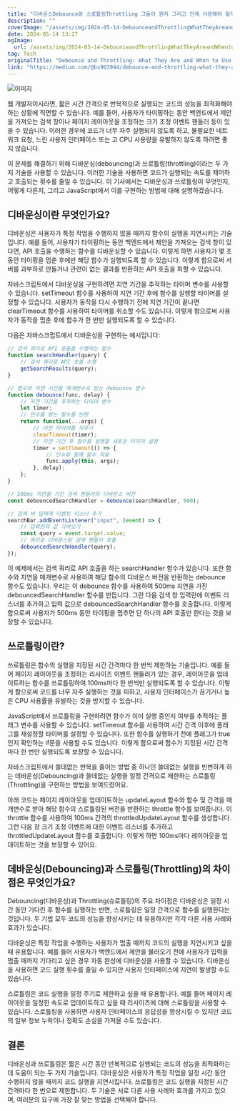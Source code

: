 ```yaml
---
title: "디바운스Debounce와 스로틀링Throttling 그들이 뭔지 그리고 언제 사용해야 할까"
description: ""
coverImage: "/assets/img/2024-05-14-DebounceandThrottlingWhatTheyAreandWhentoUseThem_0.png"
date: 2024-05-14 13:27
ogImage: 
  url: /assets/img/2024-05-14-DebounceandThrottlingWhatTheyAreandWhentoUseThem_0.png
tag: Tech
originalTitle: "Debounce and Throttling: What They Are and When to Use Them"
link: "https://medium.com/@bs903944/debounce-and-throttling-what-they-are-and-when-to-use-them-eadd272fe0be"
---
```



![이미지](/assets/img/2024-05-14-DebounceandThrottlingWhatTheyAreandWhentoUseThem_0.png)

웹 개발자이시라면, 짧은 시간 간격으로 반복적으로 실행되는 코드의 성능을 최적화해야 하는 상황에 직면할 수 있습니다. 예를 들어, 사용자가 타이핑하는 동안 백엔드에서 제안을 가져오는 검색 창이나 페이지 레이아웃을 조정하는 크기 조정 이벤트 핸들러 등이 있을 수 있습니다. 이러한 경우에 코드가 너무 자주 실행되지 않도록 하고, 불필요한 네트워크 요청, 느린 사용자 인터페이스 또는 고 CPU 사용량을 유발하지 않도록 하려면 좋지 않습니다.

이 문제를 해결하기 위해 디바운싱(debouncing)과 쓰로틀링(throttling)이라는 두 가지 기술을 사용할 수 있습니다. 이러한 기술을 사용하면 코드가 실행되는 속도를 제어하고 호출되는 횟수를 줄일 수 있습니다. 이 기사에서는 디바운싱과 쓰로틀링이 무엇인지, 어떻게 다른지, 그리고 JavaScript에서 이를 구현하는 방법에 대해 설명하겠습니다.

## 디바운싱이란 무엇인가요?



디바운싱은 사용자가 특정 작업을 수행하지 않을 때까지 함수의 실행을 지연시키는 기술입니다. 예를 들어, 사용자가 타이핑하는 동안 백엔드에서 제안을 가져오는 검색 창이 있다면, API 호출을 수행하는 함수를 디바운싱할 수 있습니다. 이렇게 하면 사용자가 몇 초 동안 타이핑을 멈춘 후에만 해당 함수가 실행되도록 할 수 있습니다. 이렇게 함으로써 서버를 과부하로 만들거나 관련이 없는 결과를 반환하는 API 호출을 피할 수 있습니다.

자바스크립트에서 디바운싱을 구현하려면 지연 기간을 추적하는 타이머 변수를 사용할 수 있습니다. setTimeout 함수를 사용하여 지연 기간 후에 함수를 실행할 타이머를 설정할 수 있습니다. 사용자가 동작을 다시 수행하기 전에 지연 기간이 끝나면 clearTimeout 함수를 사용하여 타이머를 취소할 수도 있습니다. 이렇게 함으로써 사용자가 동작을 멈춘 후에 함수가 한 번만 실행되도록 할 수 있습니다.

다음은 자바스크립트에서 디바운싱을 구현하는 예시입니다:

```js
// 검색 쿼리로 API 호출을 수행하는 함수
function searchHandler(query) {
    // 검색 쿼리로 API 호출 수행
    getSearchResults(query);
}

// 함수와 지연 시간을 매개변수로 받는 debounce 함수
function debounce(func, delay) {
    // 지연 기간을 추적하는 타이머 변수
    let timer;
    // 인수를 받는 함수를 반환
    return function(...args) {
        // 이전 타이머를 지우기
        clearTimeout(timer);
        // 지연 기간 후 함수를 실행할 새로운 타이머 설정
        timer = setTimeout(() => {
            // 인수와 함께 함수 적용
            func.apply(this, args);
        }, delay);
    };
}

// 500ms 지연을 가진 검색 핸들러의 디바운스 버전
const debouncedSearchHandler = debounce(searchHandler, 500);

// 검색 바 입력에 이벤트 리스너 추가
searchBar.addEventListener("input", (event) => {
    // 입력란의 값 가져오기
    const query = event.target.value;
    // 쿼리로 디바운스된 검색 핸들러 호출
    debouncedSearchHandler(query);
});
```



이 예제에서는 검색 쿼리로 API 호출을 하는 searchHandler 함수가 있습니다. 또한 함수와 지연을 매개변수로 사용하여 해당 함수의 디바운스 버전을 반환하는 debounce 함수도 있습니다. 우리는 이 debounce 함수를 사용하여 500ms 지연을 가진 debouncedSearchHandler 함수를 만듭니다. 그런 다음 검색 창 입력란에 이벤트 리스너를 추가하고 입력 값으로 debouncedSearchHandler 함수를 호출합니다. 이렇게 함으로써 사용자가 500ms 동안 타이핑을 멈추면 단 하나의 API 호출만 한다는 것을 보장할 수 있습니다.

## 쓰로틀링이란?

쓰로틀링은 함수의 실행을 지정된 시간 간격마다 한 번씩 제한하는 기술입니다. 예를 들어 페이지 레이아웃을 조정하는 리사이즈 이벤트 핸들러가 있는 경우, 레이아웃을 업데이트하는 함수를 쓰로틀링하여 100ms마다 한 번씩만 실행되도록 할 수 있습니다. 이렇게 함으로써 코드를 너무 자주 실행하는 것을 피하고, 사용자 인터페이스가 끊기거나 높은 CPU 사용률을 유발하는 것을 방지할 수 있습니다.

JavaScript에서 쓰로틀링을 구현하려면 함수가 이미 실행 중인지 여부를 추적하는 플래그 변수를 사용할 수 있습니다. setTimeout 함수를 사용하여 시간 간격 이후에 플래그를 재설정할 타이머를 설정할 수 있습니다. 또한 함수를 실행하기 전에 플래그가 true인지 확인하는 if문을 사용할 수도 있습니다. 이렇게 함으로써 함수가 지정된 시간 간격마다 한 번만 실행되도록 보장할 수 있습니다.



자바스크립트에서 쓸데없는 반복을 줄이는 방법 중 하나인 쓸데없는 실행을 빈번하게 하는 데바운싱(Debouncing)과 쓸데없는 실행을 일정 간격으로 제한하는 스로틀링(Throttling)을 구현하는 방법을 보여드렸어요.

아래 코드는 페이지 레이아웃을 업데이트하는 updateLayout 함수와 함수 및 간격을 매개변수로 받아 해당 함수의 스로틀링된 버전을 반환하는 throttle 함수를 보여줍니다. 이 throttle 함수를 사용하여 100ms 간격의 throttledUpdateLayout 함수를 생성합니다. 그런 다음 창 크기 조정 이벤트에 대한 이벤트 리스너를 추가하고 throttledUpdateLayout 함수를 호출합니다. 이렇게 하면 100ms마다 레이아웃을 업데이트하는 것을 보장할 수 있어요.

## 데바운싱(Debouncing)과 스로틀링(Throttling)의 차이점은 무엇인가요?



Debouncing(디바운싱)과 Throttling(슈로틀링)의 주요 차이점은 디바운싱은 일정 시간 동안 기다린 후 함수를 실행하는 반면, 스로틀링은 일정 간격으로 함수를 실행한다는 것입니다. 두 기법 모두 코드의 성능을 향상시키는 데 유용하지만 각각 다른 사용 사례와 효과가 있습니다.

디바운싱은 특정 작업을 수행하는 사용자가 멈출 때까지 코드의 실행을 지연시키고 싶을 때 유용합니다. 예를 들어 사용자가 백엔드에서 제안을 불러오기 전에 사용자가 입력을 멈출 때까지 기다리고 싶은 경우 자동 완성에 디바운싱을 사용할 수 있습니다. 디바운싱을 사용하면 코드 실행 횟수를 줄일 수 있지만 사용자 인터페이스에 지연이 발생할 수도 있습니다.

스로틀링은 코드 실행을 일정 주기로 제한하고 싶을 때 유용합니다. 예를 들어 페이지 레이아웃을 일정한 속도로 업데이트하고 싶을 때 리사이즈에 대해 스로틀링을 사용할 수 있습니다. 스로틀링을 사용하면 사용자 인터페이스의 응답성을 향상시킬 수 있지만 코드의 일부 정보 누락이나 정확도 손실을 가져올 수도 있습니다.

## 결론



디바운싱과 쓰로틀링은 짧은 시간 동안 반복적으로 실행되는 코드의 성능을 최적화하는 데 도움이 되는 두 가지 기술입니다. 디바운싱은 사용자가 특정 작업을 일정 시간 동안 수행하지 않을 때까지 코드 실행을 지연시킵니다. 쓰로틀링은 코드 실행을 지정된 시간 간격마다 한 번으로 제한합니다. 두 기술은 서로 다른 사용 사례와 효과를 가지고 있으며, 여러분의 요구에 가장 잘 맞는 방법을 선택해야 합니다.